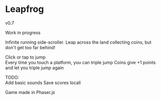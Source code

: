 Leapfrog
=================

v0.7

Work in progress

Infinite running side-scroller.
Leap across the land collecting coins, but don't get too far behind!

Click or tap to jump  
Every time you touch a platform, you can triple jump
Coins give +1 points and let you triple jump again

TODO:  
Add basic sounds
Save scores locall

Game made in Phaser.js
